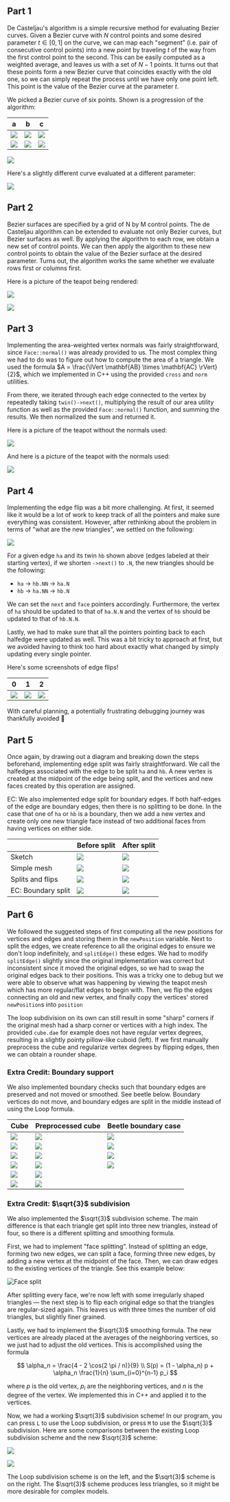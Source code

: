 ## Part 1

De Casteljau's algorithm is a simple recursive method for evaluating Bezier
curves. Given a Bezier curve with $N$ control points and some desired parameter
$t \in [0, 1]$ on the curve, we can map each "segment" (i.e. pair of consecutive
control points) into a new point by traveling $t$ of the way from the first
control point to the second. This can be easily computed as a weighted average,
and leaves us with a set of $N-1$ points. It turns out that these points form a
new Bezier curve that coincides exactly with the old one, so we can simply
repeat the process until we have only one point left. This point is the value of
the Bezier curve at the parameter $t$.

We picked a Bezier curve of six points. Shown is a progression of the algorithm:

| a                       | b                       | c                       |
| ----------------------- | ----------------------- | ----------------------- |
| ![](images/task1-0.png) | ![](images/task1-1.png) | ![](images/task1-2.png) |
| ![](images/task1-3.png) | ![](images/task1-4.png) | ![](images/task1-5.png) |

![](images/task1-c.png)

Here's a slightly different curve evaluated at a different parameter:

![](images/task1-other.png)

## Part 2

Bezier surfaces are specified by a grid of N by M control points. The de
Casteljau algorithm can be extended to evaluate not only Bezier curves, but
Bezier surfaces as well. By applying the algorithm to each row, we obtain a new
set of control points. We can then apply the algorithm to these new control
points to obtain the value of the Bezier surface at the desired parameter. Turns
out, the algorithm works the same whether we evaluate rows first or columns
first.

Here is a picture of the teapot being rendered:

![](images/task2-empty.png)

![](images/task2-filled.png)

## Part 3

Implementing the area-weighted vertex normals was fairly straightforward, since
`Face::normal()` was already provided to us. The most complex thing we had to do
was to figure out how to compute the area of a triangle. We used the formula
$A = \frac{\lVert \mathbf{AB} \times \mathbf{AC} \rVert}{2}$, which we
implemented in C++ using the provided `cross` and `norm` utilities.

From there, we iterated through each edge connected to the vertex by repeatedly
taking `twin()->next()`, multiplying the result of our area utility function as
well as the provided `Face::normal()` function, and summing the results. We then
normalized the sum and returned it.

Here is a picture of the teapot without the normals used:

![](images/task3-without.png)

And here is a picture of the teapot with the normals used:

![](images/task3-with.png)

## Part 4

Implementing the edge flip was a bit more challenging. At first, it seemed like
it would be a lot of work to keep track of all the pointers and make sure
everything was consistent. However, after rethinking about the problem in terms
of "what are the new triangles", we settled on the following:

![](images/task4-diagram.jpg)

For a given edge `ha` and its twin `hb` shown above (edges labeled at their
starting vertex), if we shorten `->next()` to `.N`, the new triangles should be
the following:

- `ha` → `hb.NN` → `ha.N`
- `hb` → `ha.NN` → `hb.N`

We can set the `next` and `face` pointers accordingly. Furthermore, the vertex
of `ha` should be updated to that of `ha.N.N` and the vertex of `hb` should be
updated to that of `hb.N.N`.

Lastly, we had to make sure that all the pointers pointing back to each halfedge
were updated as well. This was a bit tricky to approach at first, but we avoided
having to think too hard about exactly what changed by simply updating every
single pointer.

Here's some screenshots of edge flips!

| 0                       | 1                       | 2                       |
| ----------------------- | ----------------------- | ----------------------- |
| ![](images/task4-0.png) | ![](images/task4-1.png) | ![](images/task4-2.png) |

With careful planning, a potentially frustrating debugging journey was
thankfully avoided 🙂

## Part 5

Once again, by drawing out a diagram and breaking down the steps beforehand,
implementing edge split was fairly straightforward. We call the halfedges
associated with the edge to be split `ha` and `hb`. A new vertex is created at
the midpoint of the edge being split, and the vertices and new faces created by
this operation are assigned.

EC: We also implemented edge split for boundary edges. If both half-edges of the
edge are boundary edges, then there is no splitting to be done. In the case that
one of `ha` or `hb` is a boundary, then we add a new vertex and create only one
new triangle face instead of two additional faces from having vertices on either
side.

|                    | Before split                            | After split                            |
| ------------------ | --------------------------------------- | -------------------------------------- |
| Sketch             | ![](images/task5-before-sketch.png)     | ![](images/task5-after-sketch.png)     |
| Simple mesh        | ![](images/task5-before.png)            | ![](images/task5-after.png)            |
| Splits and flips   | ![](images/task5-split-flip-before.png) | ![](images/task5-split-flip-after.png) |
| EC: Boundary split | ![](images/task5-ec-before.png)         | ![](images/task5-ec-after.png)         |

## Part 6

We followed the suggested steps of first computing all the new positions for
vertices and edges and storing them in the `newPosition` variable. Next to split
the edges, we create reference to all the original edges to ensure we don't loop
indefinitely, and `splitEdge()` these edges. We had to modify `splitEdge()`
slightly since the original implementation was correct but inconsistent since it
moved the original edges, so we had to swap the original edges back to their
positions. This was a tricky one to debug but we were able to observe what was
happening by viewing the teapot mesh which has more regular/flat edges to begin
with. Then, we flip the edges connecting an old and new vertex, and finally copy
the vertices' stored `newPosition`s into `position`

The loop subdivision on its own can still result in some "sharp" corners if the
original mesh had a sharp corner or vertices with a high index. The provided
`cube.dae` for example does not have regular vertex degrees, resulting in a
slightly pointy pillow-like cuboid (left). If we first manually preprocess the
cube and regularize vertex degrees by flipping edges, then we can obtain a
rounder shape.

### Extra Credit: Boundary support

We also implemented boundary checks such that boundary edges are preserved and
not moved or smoothed. See beetle below. Boundary vertices do not move, and
boundary edges are split in the middle instead of using the Loop formula.

| Cube                          | Preprocessed cube          | Beetle boundary case          |
| ----------------------------- | -------------------------- | ----------------------------- |
| ![](images/task6-pillow1.png) | ![](images/task6-reg1.png) | ![](images/task6-beetle1.png) |
| ![](images/task6-pillow2.png) | ![](images/task6-reg2.png) | ![](images/task6-beetle2.png) |
| ![](images/task6-pillow3.png) | ![](images/task6-reg3.png) | ![](images/task6-beetle3.png) |
| ![](images/task6-pillow4.png) | ![](images/task6-reg4.png) | ![](images/task6-beetle4.png) |
| ![](images/task6-pillow5.png) | ![](images/task6-reg5.png) |                               |
| ![](images/task6-pillow6.png) | ![](images/task6-reg6.png) |                               |

### Extra Credit: $\sqrt{3}$ subdivision

We also implemented the $\sqrt{3}$ subdivision scheme. The main difference is
that each triangle get split into three new triangles, instead of four, so there
is a different splitting and smoothing formula.

First, we had to implement "face splitting". Instead of splitting an edge,
forming two new edges, we can split a face, forming three new edges, by adding a
new vertex at the midpoint of the face. Then, we can draw edges to the existing
vertices of the triangle. See this example below:

![Face split](images/task6-ec-split-face.png)

After splitting every face, we're now left with some irregularly shaped
triangles — the next step is to flip each original edge so that the triangles
are regular-sized again. This leaves us with three times the number of old
triangles, but slightly finer grained.

Lastly, we had to implement the $\sqrt{3}$ smoothing formula. The new vertices
are already placed at the averages of the neighboring vertices, so we just had
to adjust the old vertices. This is accomplished using the formula

$$
\alpha_n = \frac{4 - 2 \cos(2 \pi / n)}{9} \\
S(p) = (1 - \alpha_n) p + \alpha_n \frac{1}{n} \sum_{i=0}^{n-1} p_i
$$

where $p$ is the old vertex, $p_i$ are the neighboring vertices, and $n$ is the
degree of the vertex. We implemented this in C++ and applied it to the vertices.

Now, we had a working $\sqrt{3}$ subdivision scheme! In our program, you can
press `L` to use the Loop subdivision, or press `M` to use the $\sqrt{3}$
subdivision. Here are some comparisons between the existing Loop subdivision
scheme and the new $\sqrt{3}$ scheme:

![](images/task6-ec-icosahedron.png)

![](images/task6-ec-teapot.png)

The Loop subdivision scheme is on the left, and the $\sqrt{3}$ scheme is on the
right. The $\sqrt{3}$ scheme produces less triangles, so it might be more
desirable for complex models.
